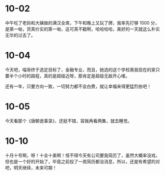 # 10-02

中午吃了老妈和大姨做的满汉全席，下午和晚上又玩了牌，我率先打够 1000 分，是第一呦，货真价实的第一呦，这可真不戳啊，哈哈哈哈，美好的一天就这么朴实无华的过去了。

# 10-04

今天吧，喵哥终于选定目标了，金融专业，而且，她选的这个学校离我现在的家只要半个小时的路程，真的是超级近呀，那肯定是超级无敌开心喽。

还有一年，只要方向一致，一切努力都不会白费，就让幸福来得更猛烈些吧！

# 10-05

今天看那个《唐朝诡事录》，还挺不错，容我再看两集，就去睡觉。

# 10-10

十月十号啊，呀！十全十美啊！怪不得今天有公司要我简历了，虽然大概率没戏，但也是一个好的开始了，毕竟之前投了一周简历都没消息，所以，还是有希望的对吧，明天继续，未来可期！